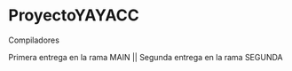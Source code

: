 # ProyectoYAYACC
Compiladores


Primera entrega en la rama MAIN ||
Segunda entrega en la rama SEGUNDA
